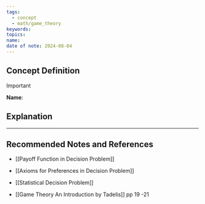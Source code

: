```yaml
---
tags:
  - concept
  - math/game_theory
keywords: 
topics: 
name: 
date of note: 2024-08-04
---
```


## Concept Definition

>[!important]
>**Name**: 



## Explanation





-----------
##  Recommended Notes and References

- [[Payoff Function in Decision Problem]]
- [[Axioms for Preferences in Decision Problem]]
- [[Statistical Decision Problem]]

- [[Game Theory An Introduction by Tadelis]] pp 19 -21